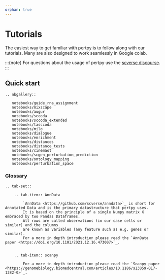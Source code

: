 ```yaml
---
orphan: true
---
```


# Tutorials

The easiest way to get familiar with pertpy is to follow along with our tutorials.
Many are also designed to work seamlessly in Google colab.

:::{note}
For questions about the usage of pertpy use the [scverse discourse](https://discourse.scverse.org/).
:::

## Quick start

```{eval-rst}
.. nbgallery::

   notebooks/guide_rna_assignment
   notebooks/mixscape
   notebooks/augur
   notebooks/sccoda
   notebooks/sccoda_extended
   notebooks/tasccoda
   notebooks/milo
   notebooks/dialogue
   notebooks/enrichment
   notebooks/distances
   notebooks/distance_tests
   notebooks/cinemaot
   notebooks/scgen_perturbation_prediction
   notebooks/ontology_mapping
   notebooks/perturbation_space
```

### Glossary

```{eval-rst}
.. tab-set::

    .. tab-item:: AnnData

        `AnnData <https://github.com/scverse/anndata>`_ is short for Annotated Data and is the primary datastructure that pertpy uses.
        It is based on the principle of a single Numpy matrix X embraced by two Pandas Dataframes.
        All rows are called observations (in our case cells or similar) and the columns
        are known as variables (any feature such as e.g. genes or similar).
        For a more in depth introduction please read the `AnnData paper <https://doi.org/10.1101/2021.12.16.473007>`_.


    .. tab-item:: scanpy

        For a more in depth introduction please read the `Scanpy paper <https://genomebiology.biomedcentral.com/articles/10.1186/s13059-017-1382-0>`_.
```
